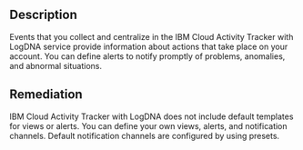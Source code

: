 ## Description

Events that you collect and centralize in the IBM Cloud Activity Tracker with LogDNA
service provide information about actions that take place on your account. You can define
alerts to notify promptly of problems, anomalies, and abnormal situations.

## Remediation

IBM Cloud Activity Tracker with LogDNA does not include default templates for views or alerts.
You can define your own views, alerts, and notification channels. Default notification channels are configured by using presets.